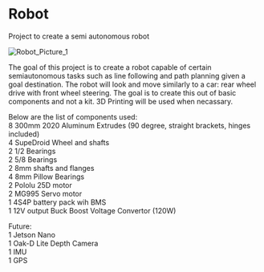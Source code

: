 # Robot
Project to create a semi autonomous robot

![Robot_Picture_1](https://github.com/alk13031/Robot/assets/31907143/9581148f-5fc2-4832-8de3-c06ee756a660)

The goal of this project is to create a robot capable of certain semiautonomous tasks such as line following and path planning given a goal destination. The robot will look and move similarly to a car: rear wheel drive with front wheel steering. The goal is to create this out of basic components and not a kit. 3D Printing will be used when necassary.

Below are the list of components used:  
8 300mm 2020 Aluminum Extrudes (90 degree, straight brackets, hinges included)  
4 SupeDroid Wheel and shafts  
2 1/2 Bearings  
2 5/8 Bearings  
2 8mm shafts and flanges  
4 8mm Pillow Bearings  
2 Pololu 25D motor  
2 MG995 Servo motor  
1 4S4P battery pack wih BMS  
1 12V output Buck Boost Voltage Convertor (120W)  

Future:  
1 Jetson Nano  
1 Oak-D Lite Depth Camera  
1 IMU  
1 GPS  
